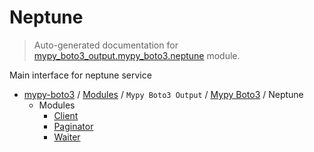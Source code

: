 # Neptune

> Auto-generated documentation for [mypy_boto3_output.mypy_boto3.neptune](https://github.com/vemel/mypy_boto3/blob/master/mypy_boto3_output/mypy_boto3/neptune/__init__.py) module.

Main interface for neptune service

- [mypy-boto3](../../../README.md#mypy_boto3) / [Modules](../../../MODULES.md#mypy-boto3-modules) / `Mypy Boto3 Output` / [Mypy Boto3](../index.md#mypy-boto3) / Neptune
    - Modules
        - [Client](client.md#client)
        - [Paginator](paginator.md#paginator)
        - [Waiter](waiter.md#waiter)
